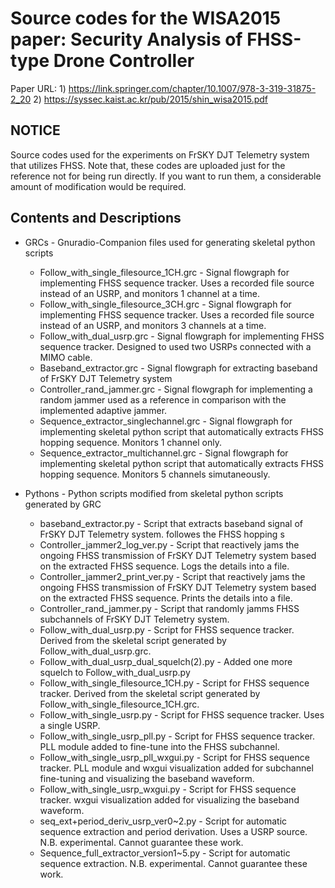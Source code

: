 # Source codes for the WISA2015 paper: Security Analysis of FHSS-type Drone Controller
Paper URL: 1) https://link.springer.com/chapter/10.1007/978-3-319-31875-2_20 2) https://syssec.kaist.ac.kr/pub/2015/shin_wisa2015.pdf

## NOTICE 
Source codes used for the experiments on FrSKY DJT Telemetry system that utilizes FHSS. Note that, these codes are uploaded just for the reference not for being run directly. If you want to run them, a considerable amount of modification would be required.

## Contents and Descriptions
* GRCs - Gnuradio-Companion files used for generating skeletal python scripts
	* Follow_with_single_filesource_1CH.grc - Signal flowgraph for implementing FHSS sequence tracker. Uses a recorded file source instead of an USRP, and monitors 1 channel at a time.
	* Follow_with_single_filesource_3CH.grc - Signal flowgraph for implementing FHSS sequence tracker. Uses a recorded file source instead of an USRP, and monitors 3 channels at a time.
	* Follow_with_dual_usrp.grc - Signal flowgraph for implementing FHSS sequence tracker. Designed to used two USRPs connected with a MIMO cable.
	* Baseband_extractor.grc - Signal flowgraph for extracting baseband of FrSKY DJT Telemetry system
	* Controller_rand_jammer.grc - Signal flowgraph for implementing a random jammer used as a reference in comparison with the implemented adaptive jammer.
	* Sequence_extractor_singlechannel.grc - Signal flowgraph for implementing skeletal python script that automatically extracts FHSS hopping sequence. Monitors 1 channel only.
	* Sequence_extractor_multichannel.grc - Signal flowgraph for implementing skeletal python script that automatically extracts FHSS hopping sequence. Monitors 5 channels simutaneously.

* Pythons - Python scripts modified from skeletal python scripts generated by GRC
	* baseband_extractor.py - Script that extracts baseband signal of FrSKY DJT Telemetry system. followes the FHSS hopping s
	* Controller_jammer2_log_ver.py - Script that reactively jams the ongoing FHSS transmission of FrSKY DJT Telemetry system based on the extracted FHSS sequence. Logs the details into a file.
	* Controller_jammer2_print_ver.py - Script that reactively jams the ongoing FHSS transmission of FrSKY DJT Telemetry system based on the extracted FHSS sequence. Prints the details into a file.
	* Controller_rand_jammer.py - Script that randomly jamms FHSS subchannels of FrSKY DJT Telemetry system.
	* Follow_with_dual_usrp.py - Script for FHSS sequence tracker. Derived from the skeletal script generated by Follow_with_dual_usrp.grc.
	* Follow_with_dual_usrp_dual_squelch(2).py - Added one more squelch to Follow_with_dual_usrp.py
	* Follow_with_single_filesource_1CH.py - Script for FHSS sequence tracker. Derived from the skeletal script generated by Follow_with_single_filesource_1CH.grc.
	* Follow_with_single_usrp.py - Script for FHSS sequence tracker. Uses a single USRP.
	* Follow_with_single_usrp_pll.py - Script for FHSS sequence tracker. PLL module added to fine-tune into the FHSS subchannel. 
	* Follow_with_single_usrp_pll_wxgui.py - Script for FHSS sequence tracker. PLL module and wxgui visualization added for subchannel fine-tuning and visualizing the baseband waveform. 
	* Follow_with_single_usrp_wxgui.py - Script for FHSS sequence tracker. wxgui visualization added for visualizing the baseband waveform. 
	* seq_ext+period_deriv_usrp_ver0~2.py - Script for automatic sequence extraction and period derivation. Uses a USRP source. N.B. experimental. Cannot guarantee these work.
	* Sequence_full_extractor_version1~5.py - Script for automatic sequence extraction. N.B. experimental. Cannot guarantee these work.
